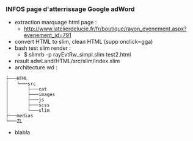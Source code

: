 ### INFOS page d'atterrissage Google adWord
- extraction marquage html page :
	- http://www.latelierdelucie.fr/fr/boutique/rayon_evenement.aspx?evenement_id=791
- convert HTML to slim, clean HTML (supp onclick=gga)
- bash test slim render :
	- $ slimrb -p rayEvtRw_simpl.slim test2.html
- result adwLand/HTML/src/slim/index.slim
- architecture wd :
```
├───HTML  
│   └───src  
│       ├───cat  
│       ├───images  
│       ├───js  
│       ├───scss  
│       └───slim  
├───medias  
└───ZL  
```
- blabla